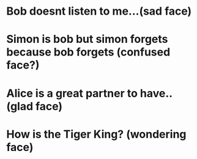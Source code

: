 # Bob doesnt listen to me...(sad face)

# Simon is bob but simon forgets because bob forgets (confused face?)

# Alice is a great partner to have.. (glad face)

# How is the Tiger King? (wondering face)
